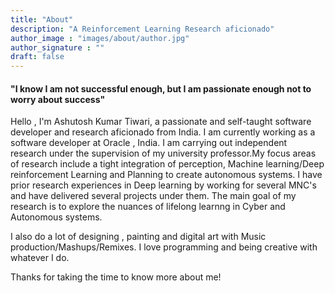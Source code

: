 ```yaml
---
title: "About"
description: "A Reinforcement Learning Research aficionado"
author_image : "images/about/author.jpg"
author_signature : ""
draft: false
---
```


#### "I know I am not successful enough, but I am passionate enough not to worry about success"

Hello , I'm Ashutosh Kumar Tiwari, a passionate and self-taught software developer and research aficionado from India. I am currently working as a software developer at Oracle , India. I am carrying out independent research under the supervision of my university professor.My focus areas of research include a tight integration of perception, Machine learning/Deep reinforcement Learning and Planning to create autonomous systems. I have prior research experiences in Deep learning by working for several MNC's and have delivered several projects under them. The main goal of my research is to explore the nuances of lifelong learnng in Cyber and Autonomous systems.



I also do a lot of designing , painting and digital art with Music production/Mashups/Remixes. I love programming and being creative with whatever I do.

Thanks for taking the time to know more about me!
